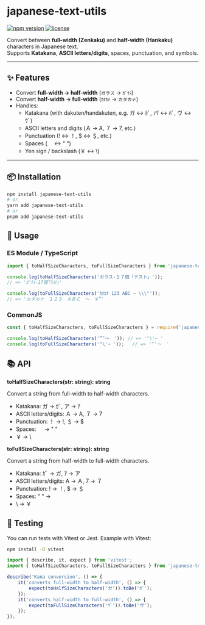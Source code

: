 # japanese-text-utils

[![npm version](https://img.shields.io/npm/v/japanese-text-utils.svg?style=flat-square)](https://www.npmjs.com/package/japanese-text-utils)
[![license](https://img.shields.io/npm/l/japanese-text-utils.svg?style=flat-square)](LICENSE)

Convert between **full-width (Zenkaku)** and **half-width (Hankaku)** characters in Japanese text.  
Supports **Katakana**, **ASCII letters/digits**, spaces, punctuation, and symbols.

---

## ✨ Features

- Convert **full-width → half-width** (`ガラス` → `ｶﾞﾗｽ`)
- Convert **half-width → full-width** (`ｶﾀｶﾅ` → `カタカナ`)
- Handles:
    - Katakana (with dakuten/handakuten, e.g. ガ ↔ ｶﾞ, パ ↔ ﾊﾟ, ヴ ↔ ｳﾞ)
    - ASCII letters and digits (Ａ → A, ７ → 7, etc.)
    - Punctuation (! ↔ ！, $ ↔ ＄, etc.)
    - Spaces (　 ↔ " ")
    - Yen sign / backslash (￥ ↔ \\)

---

## 📦 Installation

```bash
npm install japanese-text-utils
# or
yarn add japanese-text-utils
# or
pnpm add japanese-text-utils
```

## 🚀 Usage
### ES Module / TypeScript
```typescript
import { toHalfSizeCharacters, toFullSizeCharacters } from 'japanese-text-utils';

console.log(toHalfSizeCharacters('ガラス-１７個「テスト」'));
// => 'ｶﾞﾗｽ-17個｢ﾃｽﾄ｣'

console.log(toFullSizeCharacters('ｶﾀｶﾅ 123 ABC ~ \\\"'));
// => 'カタカナ　１２３　ＡＢＣ　～　￥”'
```

### CommonJS
```javascript
const { toHalfSizeCharacters, toFullSizeCharacters } = require('japanese-text-utils');

console.log(toHalfSizeCharacters('”’～　')); // => '"\'~ '
console.log(toFullSizeCharacters('"\'~ '));   // => '”’～　'
```

## 📚 API
**toHalfSizeCharacters(str: string): string**

Convert a string from full-width to half-width characters.

- Katakana: ガ → ｶﾞ, ア → ｱ
- ASCII letters/digits: Ａ → A, ７ → 7
- Punctuation: ！ → !, ＄ → $
- Spaces: 　 → " "
- ￥ → \

**toFullSizeCharacters(str: string): string**

Convert a string from half-width to full-width characters.

- Katakana: ｶﾞ → ガ, ｱ → ア
- ASCII letters/digits: A → Ａ, 7 → ７
- Punctuation: ! → ！, $ → ＄
- Spaces: " " → 　
- \ → ￥

## 🧪 Testing

You can run tests with Vitest or Jest. Example with Vitest:
```bash
npm install -D vitest
```
```typescript
import { describe, it, expect } from 'vitest';
import { toHalfSizeCharacters, toFullSizeCharacters } from 'japanese-text-utils';

describe('Kana conversion', () => {
    it('converts full-width to half-width', () => {
        expect(toHalfSizeCharacters('ガ')).toBe('ｶﾞ');
    });
    it('converts half-width to full-width', () => {
        expect(toFullSizeCharacters('ｳﾞ')).toBe('ヴ');
    });
});
```
